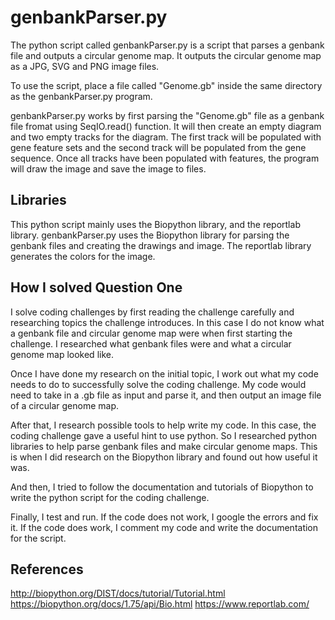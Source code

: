 # genbankParser.py

The python script called genbankParser.py is a script that parses a genbank file and outputs a circular genome map. It outputs the circular genome map as a JPG, SVG and PNG image files.

To use the script, place a file called "Genome.gb" inside the same directory as the genbankParser.py program.

genbankParser.py works by first parsing the "Genome.gb" file as a genbank file fromat using SeqIO.read() function.
It will then create an empty diagram and two empty tracks for the diagram. The first track will be populated with gene feature sets and the second track will be populated from the gene sequence. Once all tracks have been populated with features, the program will draw the image and save the image to files.

## Libraries
This python script mainly uses the Biopython library, and the reportlab library. genbankParser.py uses the Biopython library for parsing the genbank files and creating the drawings and image. The reportlab library generates the colors for the image.

## How I solved Question One
I solve coding challenges by first reading the challenge carefully and researching topics the challenge introduces. In this case I do not know what a genbank file and circular genome map were when first starting the challenge. I researched what genbank files were and what a circular genome map looked like.

Once I have done my research on the initial topic, I work out what my code needs to do to successfully solve the coding challenge. My code would need to take in a .gb file as input and parse it, and then output an image file of a circular genome map.

After that, I research possible tools to help write my code. In this case, the coding challenge gave a useful hint to use python. So I researched python libraries to help parse genbank files and make circular genome maps. This is when I did research on the Biopython library and found out how useful it was.

And then, I tried to follow the documentation and tutorials of Biopython to write the python script for the coding challenge.

Finally, I test and run. If the code does not work, I google the errors and fix it. If the code does work, I comment my code and write the documentation for the script.

## References
http://biopython.org/DIST/docs/tutorial/Tutorial.html
https://biopython.org/docs/1.75/api/Bio.html
https://www.reportlab.com/

